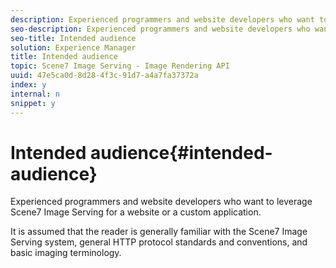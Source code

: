 ```yaml
---
description: Experienced programmers and website developers who want to leverage Scene7 Image Serving for a website or a custom application.
seo-description: Experienced programmers and website developers who want to leverage Scene7 Image Serving for a website or a custom application.
seo-title: Intended audience
solution: Experience Manager
title: Intended audience
topic: Scene7 Image Serving - Image Rendering API
uuid: 47e5ca0d-8d28-4f3c-91d7-a4a7fa37372a
index: y
internal: n
snippet: y
---
```


# Intended audience{#intended-audience}

Experienced programmers and website developers who want to leverage Scene7 Image Serving for a website or a custom application.

It is assumed that the reader is generally familiar with the Scene7 Image Serving system, general HTTP protocol standards and conventions, and basic imaging terminology. 
